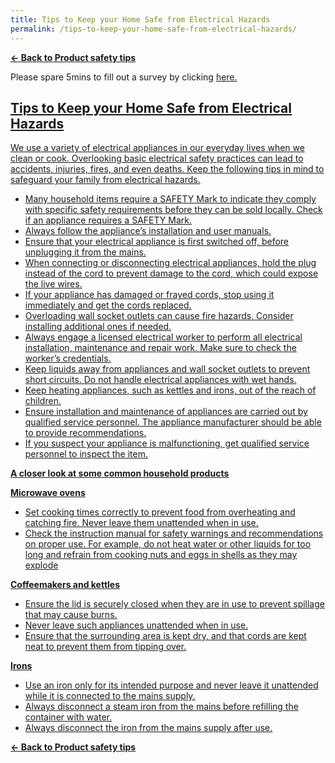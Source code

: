 ```yaml
---
title: Tips to Keep your Home Safe from Electrical Hazards
permalink: /tips-to-keep-your-home-safe-from-electrical-hazards/
---
```

**[&#8592; Back to Product safety tips](/consumers/product-safety-tips/home-appliances-and-furniture)**

Please spare 5mins to fill out a survey by clicking <a href = "https://form.gov.sg/63a160c3cf15ee00129a4ab4">here.

## Tips to Keep your Home Safe from Electrical Hazards
We use a variety of electrical appliances in our everyday lives when we clean or cook. Overlooking basic electrical safety practices can lead to accidents, injuries, fires, and even deaths. Keep the following tips in mind to safeguard your family from electrical hazards.
* Many household items require a SAFETY Mark to indicate they comply with specific safety requirements before they can be sold locally. Check if an appliance requires a SAFETY Mark.
* Always follow the appliance’s installation and user manuals.
* Ensure that your electrical appliance is first switched off, before unplugging it from the mains.
* When connecting or disconnecting electrical appliances, hold the plug instead of the cord to prevent damage to the cord, which could expose the live wires.
* If your appliance has damaged or frayed cords, stop using it immediately and get the cords replaced.
* Overloading wall socket outlets can cause fire hazards. Consider installing additional ones if needed.
* Always engage a licensed electrical worker to perform all electrical installation, maintenance and repair work. Make sure to check the worker’s credentials.
* Keep liquids away from appliances and wall socket outlets to prevent short circuits. Do not handle electrical appliances with wet hands.
* Keep heating appliances, such as kettles and irons, out of the reach of children.
* Ensure installation and maintenance of appliances are carried out by qualified service personnel. The appliance manufacturer should be able to provide recommendations.
* If you suspect your appliance is malfunctioning, get qualified service personnel to inspect the item.

**A closer look at some common household products**

**Microwave ovens**
* Set cooking times correctly to prevent food from overheating and catching fire. Never leave them unattended when in use.
* Check the instruction manual for safety warnings and recommendations on proper use. For example, do not heat water or other liquids for too long and refrain from cooking nuts and eggs in shells as they may explode

**Coffeemakers and kettles**
* Ensure the lid is securely closed when they are in use to prevent spillage that may cause burns.
* Never leave such appliances unattended when in use.
* Ensure that the surrounding area is kept dry, and that cords are kept neat to prevent them from tipping over.

**Irons**
* Use an iron only for its intended purpose and never leave it unattended while it is connected to the mains supply.
* Always disconnect a steam iron from the mains before refilling the container with water.
* Always disconnect the iron from the mains supply after use.

**[&#8592; Back to Product safety tips](/consumers/product-safety-tips/home-appliances-and-furniture)**